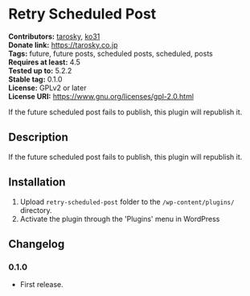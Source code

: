# Retry Scheduled Post #
**Contributors:** [tarosky](https://profiles.wordpress.org/tarosky), [ko31](https://profiles.wordpress.org/ko31)  
**Donate link:** https://tarosky.co.jp  
**Tags:** future, future posts, scheduled posts, scheduled, posts  
**Requires at least:** 4.5  
**Tested up to:** 5.2.2  
**Stable tag:** 0.1.0  
**License:** GPLv2 or later  
**License URI:** https://www.gnu.org/licenses/gpl-2.0.html  

If the future scheduled post fails to publish, this plugin will republish it.

## Description ##

If the future scheduled post fails to publish, this plugin will republish it.

## Installation ##

1. Upload `retry-scheduled-post` folder to the `/wp-content/plugins/` directory.
1. Activate the plugin through the 'Plugins' menu in WordPress

## Changelog ##

### 0.1.0 ###
* First release.
